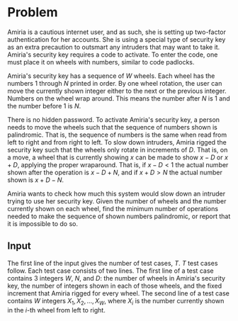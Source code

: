 # Problem

Amiria is a cautious internet user, and as such, she is setting up two-factor authentication for her accounts. She is using a special type of security key as an extra precaution to outsmart any intruders that may want to take it. Amiria's security key requires a code to activate. To enter the code, one must place it on wheels with numbers, similar to code padlocks.

Amiria's security key has a sequence of $W$ wheels. Each wheel has the numbers $1$ through $N$ printed in order. By one wheel rotation, the user can move the currently shown integer either to the next or the previous integer. Numbers on the wheel wrap around. This means the number after $N$ is $1$ and the number before $1$ is $N$.

There is no hidden password. To activate Amiria's security key, a person needs to move the wheels such that the sequence of numbers shown is palindromic. That is, the sequence of numbers is the same when read from left to right and from right to left. To slow down intruders, Amiria rigged the security key such that the wheels only rotate in increments of $D$. That is, on a move, a wheel that is currently showing $x$ can be made to show $x−D$ or $x+D$, applying the proper wraparound. That is, if $x−D<1$ the actual number shown after the operation is $x−D+N$, and if $x+D>N$ the actual number shown is $x+D−N$.

Amiria wants to check how much this system would slow down an intruder trying to use her security key. Given the number of wheels and the number currently shown on each wheel, find the minimum number of operations needed to make the sequence of shown numbers palindromic, or report that it is impossible to do so.

## Input

The first line of the input gives the number of test cases, $T$. $T$ test cases follow. Each test case consists of two lines. The first line of a test case contains 3 integers $W$, $N$, and $D$: the number of wheels in Amiria's security key, the number of integers shown in each of those wheels, and the fixed increment that Amiria rigged for every wheel. The second line of a test case contains $W$ integers $X_1,X_2,…,X_W$, where $X_i$ is the number currently shown in the $i$-th wheel from left to right.
